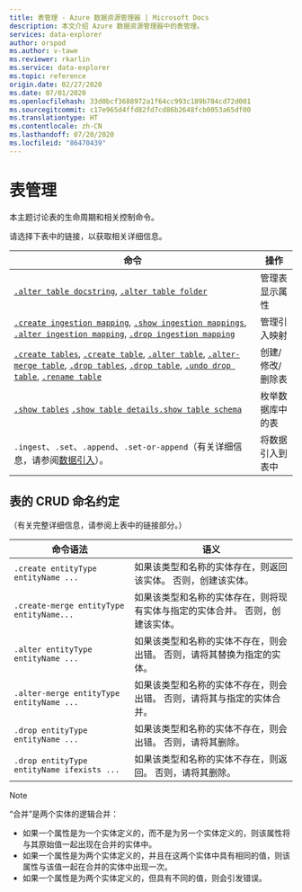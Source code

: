 ```yaml
---
title: 表管理 - Azure 数据资源管理器 | Microsoft Docs
description: 本文介绍 Azure 数据资源管理器中的表管理。
services: data-explorer
author: orspod
ms.author: v-tawe
ms.reviewer: rkarlin
ms.service: data-explorer
ms.topic: reference
origin.date: 02/27/2020
ms.date: 07/01/2020
ms.openlocfilehash: 33d0bcf3688972a1f64cc993c189b784cd72d001
ms.sourcegitcommit: c17e965d4ffd82fd7cd86b2648fcb0053a65df00
ms.translationtype: HT
ms.contentlocale: zh-CN
ms.lasthandoff: 07/20/2020
ms.locfileid: "86470439"
---
```

# <a name="tables-management"></a>表管理

本主题讨论表的生命周期和相关控制命令。

请选择下表中的链接，以获取相关详细信息。

| 命令                                                                                                                                                                                                                                                                                                                                                          | 操作                       |
| ----------------------------------------------------------------------------------------------------------------------------------------------------------------------------------------------------------------------------------------------------------------------------------------------------------------------------------------------------------------- | ------------------------------- |
| [`.alter table docstring`](alter-table-docstring-command.md), [`.alter table folder`](alter-table-folder-command.md)                                                                                                                                                                                                                                              | 管理表显示属性 |
| [`.create ingestion mapping`](create-ingestion-mapping-command.md), [`.show ingestion mappings`](show-ingestion-mapping-command.md), [`.alter ingestion mapping`](alter-ingestion-mapping-command.md), [`.drop ingestion mapping`](drop-ingestion-mapping-command.md)                                                                                             | 管理引入映射        |
| [`.create tables`](create-tables-command.md), [`.create table`](create-table-command.md), [`.alter table`](alter-table-command.md), [`.alter-merge table`](alter-table-command.md), [`.drop tables`](drop-table-command.md), [`.drop table`](drop-table-command.md), [`.undo drop table`](undo-drop-table-command.md), [`.rename table`](rename-table-command.md) | 创建/修改/删除表       |
| [`.show tables`](show-tables-command.md) [`.show table details`](show-table-details-command.md)[`.show table schema`](show-table-schema-command.md)                                                                                                                                                                                                               | 枚举数据库中的表  |
| `.ingest`、`.set`、`.append`、`.set-or-append`（有关详细信息，请参阅[数据引入](../../ingest-data-overview.md#kusto-query-language-ingest-control-commands)）。                                                                                                                                                                                                   | 将数据引入到表中     |

## <a name="crud-naming-conventions-for-tables"></a>表的 CRUD 命名约定

（有关完整详细信息，请参阅上表中的链接部分。）

| 命令语法                             | 语义                                                                                                                     |
| ------------------------------------------ | ----------------------------------------------------------------------------------------------------------------------------- |
| `.create entityType entityName ...`        | 如果该类型和名称的实体存在，则返回该实体。 否则，创建该实体。                                  |
| `.create-merge entityType entityName...`   | 如果该类型和名称的实体存在，则将现有实体与指定的实体合并。 否则，创建该实体。 |
| `.alter entityType entityName ...`         | 如果该类型和名称的实体不存在，则会出错。 否则，请将其替换为指定的实体。                    |
| `.alter-merge entityType entityName ...`   | 如果该类型和名称的实体不存在，则会出错。 否则，请将其与指定的实体合并。                      |
| `.drop entityType entityName ...`          | 如果该类型和名称的实体不存在，则会出错。 否则，请将其删除。                                                 |
| `.drop entityType entityName ifexists ...` | 如果该类型和名称的实体不存在，则返回。 否则，请将其删除。                                                |

> [!NOTE]
> “合并”是两个实体的逻辑合并：
>
> - 如果一个属性是为一个实体定义的，而不是为另一个实体定义的，则该属性将与其原始值一起出现在合并的实体中。
> - 如果一个属性是为两个实体定义的，并且在这两个实体中具有相同的值，则该属性与该值一起在合并的实体中出现一次。
> - 如果一个属性是为两个实体定义的，但具有不同的值，则会引发错误。
